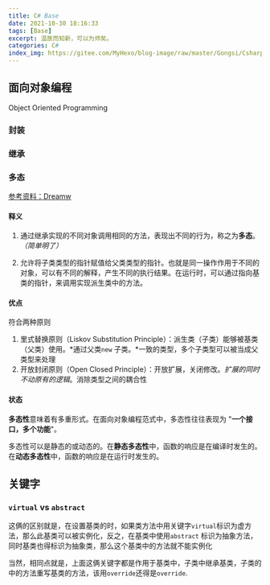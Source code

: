 ```yaml
---
title: C# Base
date: 2021-10-30 18:16:33
tags: [Base]
excerpt: 温故而知新，可以为师矣。
categories: C#
index_img: https://gitee.com/MyHexo/blog-image/raw/master/Gongsi/Csharp.jpeg
---
```


## 面向对象编程

Object Oriented Programming

### 封装

### 继承

###  多态

[参考资料：Dreamw](https://www.cnblogs.com/wl-blog/p/10361894.html)

#### 释义

1. 通过继承实现的不同对象调用相同的方法，表现出不同的行为，称之为**多态**。*（简单明了）*

2. 允许将子类类型的指针赋值给父类类型的指针。也就是同一操作作用于不同的对象，可以有不同的解释，产生不同的执行结果。在运行时，可以通过指向基类的指针，来调用实现派生类中的方法。

#### 优点

符合两种原则

1. 里式替换原则（Liskov Substitution Principle）：派生类（子类）能够被基类（父类）使用。*通过父类`new` 子类。*一致的类型，多个子类型可以被当成父类型来处理
2. 开放封闭原则（Open Closed Principle）：开放扩展，关闭修改。*扩展的同时不动原有的逻辑*。消除类型之间的耦合性

#### 状态

​		**多态性**意味着有多重形式。在面向对象编程范式中，多态性往往表现为 "**一个接口，多个功能**"。

多态性可以是静态的或动态的。在**静态多态性**中，函数的响应是在编译时发生的。在**动态多态性**中，函数的响应是在运行时发生的。

## 关键字

###  `virtual`  vs `abstract`

​		这俩的区别就是，在设置基类的时，如果类方法中用关键字`virtual`标识为虚方法，那么此基类可以被实例化，反之，在基类中使用`abstract` 标识为抽象方法，同时基类也得标识为抽象类，那么这个基类中的方法就不能实例化

​		当然，相同点就是，上面这俩关键字都是作用于基类中，子类中继承基类，子类的中的方法重写基类的方法，该用`override`还得是`override`.

